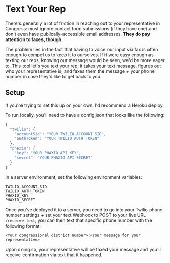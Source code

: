 # Text Your Rep

There's generally a lot of friction in reaching out to your representative in Congress: most ignore contact form submissions (if they have one) and don't even have publically-accessible email addresses. **They do pay attention to faxes, though.**

The problem lies in the fact that having to voice our input via fax is often enough to compel us to keep it to ourselves. If it were easy enough as texting our reps, knowing our message would be seen, we'd be more eager to. This tool let's you text your rep; it takes your text message, figures out who your representative is, and faxes them the message + your phone number in case they'd like to get back to you.

## Setup

If you're trying to set this up on your own, I'd recommend a Heroku deploy. 

To run locally, you'll need to have a config.json that looks like the following:

```javascript
{
  "twilio": {
    "accountSid": "YOUR TWILIO ACCOUNT SID",
    "authToken": "YOUR TWILIO AUTH TOKEN"
  },
  "phaxio": {
    "key": "YOUR PHAXIO API KEY",
    "secret": "YOUR PHAXIO API SECRET"
  }
}
```

In a server environment, set the following environment variables:

```
TWILIO_ACCOUNT_SID
TWILIO_AUTH_TOKEN
PHAXIO_KEY
PHAXIO_SECRET
```

Once you've deployed it to a server, you need to go into your Twilio phone number settings + set your text Webhook to POST to your live URL `/receive-text`; you can then text that specific phone number with the following format:

```
<Your congressional district number>:<Your message for your representative>
```

Upon doing so, your representative will be faxed your message and you'll receive confirmation via text that it happened.